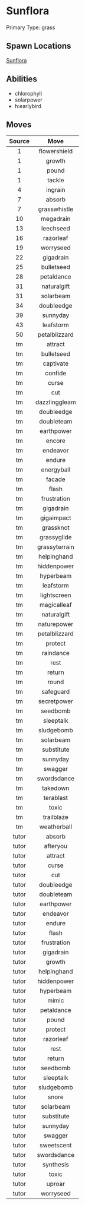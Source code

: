 # Sunflora  
Primary Type: grass  
  
## Spawn Locations  
[Sunflora](/data/spawn_presets/sunflora.md)  
  
## Abilities  
  * chlorophyll
  * solarpower
  * h:earlybird
  
  
## Moves  
  
| Source | Move |  
|:---:|:---:|  
| 1 | flowershield |  
| 1 | growth |  
| 1 | pound |  
| 1 | tackle |  
| 4 | ingrain |  
| 7 | absorb |  
| 7 | grasswhistle |  
| 10 | megadrain |  
| 13 | leechseed |  
| 16 | razorleaf |  
| 19 | worryseed |  
| 22 | gigadrain |  
| 25 | bulletseed |  
| 28 | petaldance |  
| 31 | naturalgift |  
| 31 | solarbeam |  
| 34 | doubleedge |  
| 39 | sunnyday |  
| 43 | leafstorm |  
| 50 | petalblizzard |  
| tm | attract |  
| tm | bulletseed |  
| tm | captivate |  
| tm | confide |  
| tm | curse |  
| tm | cut |  
| tm | dazzlinggleam |  
| tm | doubleedge |  
| tm | doubleteam |  
| tm | earthpower |  
| tm | encore |  
| tm | endeavor |  
| tm | endure |  
| tm | energyball |  
| tm | facade |  
| tm | flash |  
| tm | frustration |  
| tm | gigadrain |  
| tm | gigaimpact |  
| tm | grassknot |  
| tm | grassyglide |  
| tm | grassyterrain |  
| tm | helpinghand |  
| tm | hiddenpower |  
| tm | hyperbeam |  
| tm | leafstorm |  
| tm | lightscreen |  
| tm | magicalleaf |  
| tm | naturalgift |  
| tm | naturepower |  
| tm | petalblizzard |  
| tm | protect |  
| tm | raindance |  
| tm | rest |  
| tm | return |  
| tm | round |  
| tm | safeguard |  
| tm | secretpower |  
| tm | seedbomb |  
| tm | sleeptalk |  
| tm | sludgebomb |  
| tm | solarbeam |  
| tm | substitute |  
| tm | sunnyday |  
| tm | swagger |  
| tm | swordsdance |  
| tm | takedown |  
| tm | terablast |  
| tm | toxic |  
| tm | trailblaze |  
| tm | weatherball |  
| tutor | absorb |  
| tutor | afteryou |  
| tutor | attract |  
| tutor | curse |  
| tutor | cut |  
| tutor | doubleedge |  
| tutor | doubleteam |  
| tutor | earthpower |  
| tutor | endeavor |  
| tutor | endure |  
| tutor | flash |  
| tutor | frustration |  
| tutor | gigadrain |  
| tutor | growth |  
| tutor | helpinghand |  
| tutor | hiddenpower |  
| tutor | hyperbeam |  
| tutor | mimic |  
| tutor | petaldance |  
| tutor | pound |  
| tutor | protect |  
| tutor | razorleaf |  
| tutor | rest |  
| tutor | return |  
| tutor | seedbomb |  
| tutor | sleeptalk |  
| tutor | sludgebomb |  
| tutor | snore |  
| tutor | solarbeam |  
| tutor | substitute |  
| tutor | sunnyday |  
| tutor | swagger |  
| tutor | sweetscent |  
| tutor | swordsdance |  
| tutor | synthesis |  
| tutor | toxic |  
| tutor | uproar |  
| tutor | worryseed |  
  
